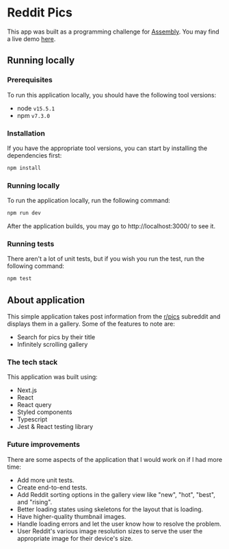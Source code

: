 # Reddit Pics

This app was built as a programming challenge for [Assembly](joinassembly). You may find a live demo [here](https://reddit-pics.vercel.app/).

## Running locally

### Prerequisites

To run this application locally, you should have the following tool versions:

- node `v15.5.1`
- npm `v7.3.0`

### Installation

If you have the appropriate tool versions, you can start by installing the dependencies first:

```bash
npm install
```

### Running locally

To run the application locally, run the following command:

```bash
npm run dev
```

After the application builds, you may go to http://localhost:3000/ to see it.

### Running tests

There aren't a lot of unit tests, but if you wish you run the test, run the following command:

```bash
npm test
```

## About application

This simple application takes post information from the [r/pics](https://reddit.com/r/pics) subreddit and displays them in a gallery. Some of the features to note are:

- Search for pics by their title
- Infinitely scrolling gallery

### The tech stack

This application was built using:

- Next.js
- React
- React query
- Styled components
- Typescript
- Jest & React testing library

### Future improvements

There are some aspects of the application that I would work on if I had more time:

- Add more unit tests.
- Create end-to-end tests.
- Add Reddit sorting options in the gallery view like "new", "hot", "best", and "rising".
- Better loading states using skeletons for the layout that is loading.
- Have higher-quality thumbnail images.
- Handle loading errors and let the user know how to resolve the problem.
- User Reddit's various image resolution sizes to serve the user the appropriate image for their device's size.
